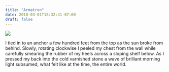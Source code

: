```yaml
---
title: "Armatron"
date: 2018-03-01T18:32:41-07:00
draft: false
---
```


![](https://d17enza3bfujl8.cloudfront.net/honnold.jpeg)
<br>

I tied in to an anchor a few hundred feet from the top as the
sun broke from behind. Slowly, rotating clockwise I peeled my chest from the wall while
carefully smearing the rubber of my heels across a sloping shelf below. 
As I pressed my back into the cold varnished stone a wave of brilliant morning light 
subsumed, what felt like at the time, the entire world.
